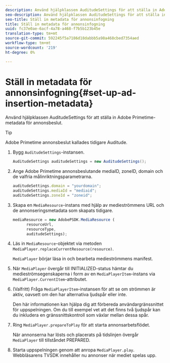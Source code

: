 ```yaml
---
description: Använd hjälpklassen AuditudeSettings för att ställa in Adobe Primetime-metadata för annonsbeslut.
seo-description: Använd hjälpklassen AuditudeSettings för att ställa in Adobe Primetime-metadata för annonsbeslut.
seo-title: Ställ in metadata för annonsinfogning
title: Ställ in metadata för annonsinfogning
uuid: fc37e0ae-6acf-4a78-a468-f7b5b123b45e
translation-type: tm+mt
source-git-commit: 592245f5a7186d18dabbb5a98a468cbed7354aed
workflow-type: tm+mt
source-wordcount: '219'
ht-degree: 0%

---
```



# Ställ in metadata för annonsinfogning{#set-up-ad-insertion-metadata}

Använd hjälpklassen AuditudeSettings för att ställa in Adobe Primetime-metadata för annonsbeslut.

>[!TIP]
>
>Adobe Primetime annonsbeslut kallades tidigare Auditude.

1. Bygg `AuditudeSettings`-instansen.

   ```java
   AuditudeSettings auditudeSettings = new AuditudeSettings();
   ```

1. Ange Adobe Primetime annonsbeslutande mediaID, zoneID, domain och de valfria målinriktningsparametrarna.

   ```js
   auditudeSettings.domain = "yourdomain"; 
   auditudeSettings.mediaId = "mediaid"; 
   auditudeSettings.zoneId = "zoneid";
   ```

1. Skapa en `MediaResource`-instans med hjälp av medieströmmens URL och de annonseringsmetadata som skapats tidigare.

   ```js
   mediaResource = new AdobePSDK.MediaResource ( 
         resourceUrl, 
         resourceType,  
         auditudeSettings);
   ```

1. Läs in `MediaResource`-objektet via metoden `MediaPlayer.replaceCurrentResource(resource)`.

   `MediaPlayer` börjar läsa in och bearbeta medieströmmens manifest.

1. När `MediaPlayer` övergår till INITIALIZED-status hämtar du medieströmsegenskaperna i form av en `MediaPlayerItem`-instans via `MediaPlayer.CurrentItem`-attributet.
1. (Valfritt) Fråga `MediaPlayerItem`-instansen för att se om strömmen är aktiv, oavsett om den har alternativa ljudspår eller inte.

   Den här informationen kan hjälpa dig att förbereda användargränssnittet för uppspelningen. Om du till exempel vet att det finns två ljudspår kan du inkludera en gränssnittskontroll som växlar mellan dessa spår.

1. Ring `MediaPlayer.prepareToPlay` för att starta annonsarbetsflödet.

   När annonserna har lösts och placerats på tidslinjen övergår `  MediaPlayer ` till tillståndet PREPARED.
1. Starta uppspelningen genom att anropa `MediaPlayer.play`.
Webbläsarens TVSDK innehåller nu annonser när mediet spelas upp.
